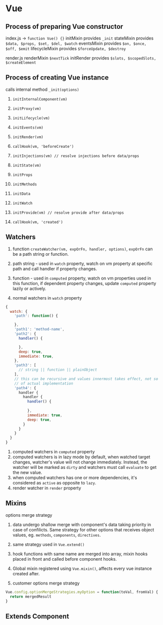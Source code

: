 # Vue

## Process of preparing Vue constructor

index.js -> `function Vue() {}`
initMixin provides `_init`
stateMixin provides `$data, $props, $set, $del, $watch`
eventsMixin provides `$on, $once, $off, $emit`
lifecycleMixin provides `$forceUpdate, $destroy`

render.js
  renderMixin `$nextTick`
  initRender provides `$slots, $scopedSlots, $createElement`

## Process of creating Vue instance

calls internal method `_init(options)`

1. `initInternalComponent(vm)`
1. `initProxy(vm)`
1. `initLifecycle(vm)`
1. `initEvents(vm)`
1. `initRender(vm)`
1. `callHook(vm, 'beforeCreate')`
1. `initInjections(vm) // resolve injections before data/props`
1. `initState(vm)`
  1. `initProps`
  1. `initMethods`
  1. `initData`
  1. `initWatch`

1. `initProvide(vm) // resolve provide after data/props`
1. `callHook(vm, 'created')`

## Watchers

1. function `createWatcher(vm, expOrFn, handler, options)`, `expOrFn` can be a path string or function.
  1. path string - used in `watch` property, watch on vm property at specific path and call handler if property changes.
  1. function - used in `computed` property, watch on vm properties used in this function, if dependent property changes, update `computed` property lazily or actively.

1. normal watchers in `watch` property
```js
{
  watch: {
    'path': function() {

    },
    'path1': 'method-name',
    'path2': {
      handler() {

      },
      deep: true,
      immediate: true,
    },
    'path3': [
      // string || function || plainObject
    ],
    // this can be recursive and values innermost takes effect, not so useful, only a side effect
    // of actual implementation
    'path4': {
      handler {
        handler {
          handler() {
            
          },
          immediate: true,
          deep: true,
        }
      }
    }
  }
}
```
1. computed watchers in `computed` property
  1. computed watchers is in lazy mode by default, when watched target changes, watcher's value will not change immediately. Instead, the watcher will be marked as `dirty` and watchers must call `evaluate` to get the new value.
  1. when computed watchers has one or more dependencies, it's considered as `active` as opposite to `lazy`.
1. render watcher in `render` property

## Mixins

options merge strategy

1. data undergo shallow merge with component's data taking priority in case of confilicts. Same strategy for other options that receives object values, eg. `methods`, `components`, `directives`.
  1. same strategy used in `Vue.extend()`
1. hook functions with same name are merged into array, mixin hooks placed in front and called before component hooks.

1. Global mixin registered using `Vue.mixin()`, affects every vue instance created after.
1. customer options merge strategy
```js
Vue.config.optionMergeStrategies.myOption = function(toVal, fromVal) {
  return mergedResult
}
```

## Extends Component